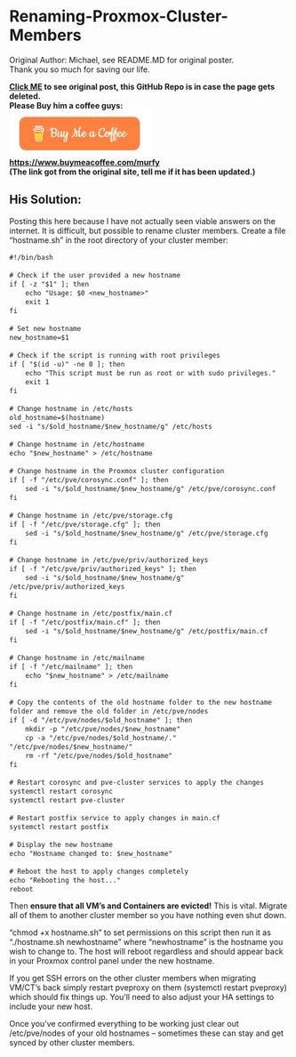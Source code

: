# Renaming-Proxmox-Cluster-Members
Original Author: Michael, see README.MD for original poster.  
Thank you so much for saving our life.

**[Click ME](https://murfy.nz/2023/04/18/renaming-proxmox-cluster-members/) to see original post, this GitHub Repo is in case the page gets deleted.**  
**Please Buy him a coffee guys:**  
[![Buy him a Coffee Guys](https://github.com/KenRen98/Renaming-Proxmox-Cluster-Members/blob/main/Buy%20him%20a%20coffee.png?raw=true)](https://www.buymeacoffee.com/murfy)  
**https://www.buymeacoffee.com/murfy  
(The link got from the original site, tell me if it has been updated.)**

## His Solution:  
Posting this here because I have not actually seen viable answers on the internet. It is difficult, but possible to rename cluster members. Create a file “hostname.sh” in the root directory of your cluster member:  
```
#!/bin/bash

# Check if the user provided a new hostname
if [ -z "$1" ]; then
    echo "Usage: $0 <new_hostname>"
    exit 1
fi

# Set new hostname
new_hostname=$1

# Check if the script is running with root privileges
if [ "$(id -u)" -ne 0 ]; then
    echo "This script must be run as root or with sudo privileges."
    exit 1
fi

# Change hostname in /etc/hosts
old_hostname=$(hostname)
sed -i "s/$old_hostname/$new_hostname/g" /etc/hosts

# Change hostname in /etc/hostname
echo "$new_hostname" > /etc/hostname

# Change hostname in the Proxmox cluster configuration
if [ -f "/etc/pve/corosync.conf" ]; then
    sed -i "s/$old_hostname/$new_hostname/g" /etc/pve/corosync.conf
fi

# Change hostname in /etc/pve/storage.cfg
if [ -f "/etc/pve/storage.cfg" ]; then
    sed -i "s/$old_hostname/$new_hostname/g" /etc/pve/storage.cfg
fi

# Change hostname in /etc/pve/priv/authorized_keys
if [ -f "/etc/pve/priv/authorized_keys" ]; then
    sed -i "s/$old_hostname/$new_hostname/g" /etc/pve/priv/authorized_keys
fi

# Change hostname in /etc/postfix/main.cf
if [ -f "/etc/postfix/main.cf" ]; then
    sed -i "s/$old_hostname/$new_hostname/g" /etc/postfix/main.cf
fi

# Change hostname in /etc/mailname
if [ -f "/etc/mailname" ]; then
    echo "$new_hostname" > /etc/mailname
fi

# Copy the contents of the old hostname folder to the new hostname folder and remove the old folder in /etc/pve/nodes
if [ -d "/etc/pve/nodes/$old_hostname" ]; then
    mkdir -p "/etc/pve/nodes/$new_hostname"
    cp -a "/etc/pve/nodes/$old_hostname/." "/etc/pve/nodes/$new_hostname/"
    rm -rf "/etc/pve/nodes/$old_hostname"
fi

# Restart corosync and pve-cluster services to apply the changes
systemctl restart corosync
systemctl restart pve-cluster

# Restart postfix service to apply changes in main.cf
systemctl restart postfix

# Display the new hostname
echo "Hostname changed to: $new_hostname"

# Reboot the host to apply changes completely
echo "Rebooting the host..."
reboot
```
Then **ensure that all VM’s and Containers are evicted!** This is vital. Migrate all of them to another cluster member so you have nothing even shut down.

“chmod +x hostname.sh” to set permissions on this script then run it as “./hostname.sh newhostname” where “newhostname” is the hostname you wish to change to. The host will reboot regardless and should appear back in your Proxmox control panel under the new hostname.

If you get SSH errors on the other cluster members when migrating VM/CT’s back simply restart pveproxy on them (systemctl restart pveproxy) which should fix things up. You’ll need to also adjust your HA settings to include your new host.

Once you’ve confirmed everything to be working just clear out /etc/pve/nodes of your old hostnames – sometimes these can stay and get synced by other cluster members.
